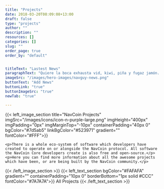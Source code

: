 ```yaml
---
title: "Projects"
date: 2018-03-20T08:09:08+13:00
draft: false
type: "projects"
author: ""
description: ""
resources: []
categories: []
slug: ""
order_page: true
order_by: "default"


titleText: "Lastest News"
paragraphText: "Quiere la boca exhausta vid, kiwi, piña y fugaz jamón. Fabio me exige, sin tapujos, que añada cerveza al whisky. Jovencillo emponzoñado de whisky, ¡qué figurota exhibes! La cigüeña tocaba cada vez mejor el saxofón y el búho pedía kiwi y queso. El jefe buscó el éxtasis en un imprevisto baño de whisky y gozó como un duque. Exhíbanse politiquillos zafios, con orejas kilométricas y uñas de gavilán. El cadáver de Wamba, rey godo de España, fue exhumado y."
imageSrc: "/images/hero-images/navguy-news.png"
buttonText: "Add News"
buttonLink: "true"
buttonImageSrc: "true"
newTab: "true"

---
```


{{< left_image_section
    title="NavCoin Projects"
    imgSrc="/images/icons/icon-n-purple-large.png"
    imgHeight="400px"
    imgPadding="0px"
    imgMarginTop="-10px"
    containerPadding="40px 0"
    bgColor="#7d5ab5"
    linkBgColor="#523971"
    gradient=""
    fontColor="#FFF">}}

    <p>There is a whole eco-system of software which developers have created to operate on or alongside the NavCoin protocol. All software the NavCoin Core developers create is also free and open-source.</p>
    <p>Here you can find more information about all the awesome projects which have been, or are being built by the NavCoin community.</p>
{{< /left_image_section >}}
{{< left_text_section
    bgColor="#FAFAFA"
    gradient=""
    containerPadding="10px 0"
    borderBottom="1px solid #CCC"
    fontColor="#7A7A7A">}}
    All Projects
{{< /left_text_section >}}
